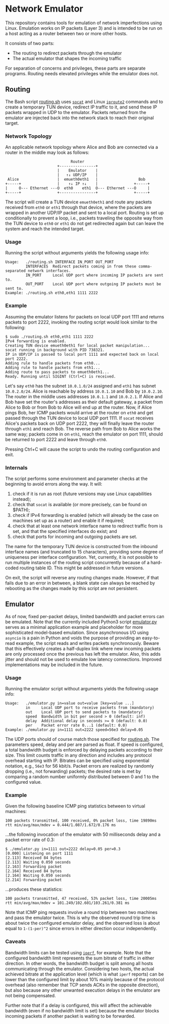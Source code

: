 # Network Emulator

This repository contains tools for emulation of network imperfections using Linux. Emulation works on IP packets (Layer 3) and is intended to be run on a host acting as a router between two or more other hosts.

It consists of two parts:
- The routing to redirect packets through the emulator
- The actual emulator that shapes the incoming traffic

For separation of concerns and privileges, these parts are separate programs. Routing needs elevated privileges while the emulator does not.


## Routing

The Bash script [routing.sh](routing.sh) uses [`socat`](http://www.dest-unreach.org/socat/) and Linux [`iproute2`](https://en.wikipedia.org/wiki/Iproute2) commands and to create a temporary TUN device, redirect IP traffic to it, and send these IP packets wrapped in UDP to the emulator. Packets returned from the emulator are injected back into the network stack to reach their original target.

### Network Topology

An applicable network topology where Alice and Bob are connected via a router in the middle may look as follows:

```
                             Router
                       +----------------+
                       |    Emulator    |
                       |   ↑↓ UDP/IP    |
 Alice                 |  emueth0eth1   |                  Bob
+-----+                |    ↑↓ IP ↑↓    |                +-----+
|     O--- Ethernet ---O  eth0    eth1  O--- Ethernet ---O     |
+-----+                +----------------+                +-----+
```

The script will create a TUN device `emueth0eth1` and route any packets received from `eth0` or `eth1` through that device, where the packets are wrapped in another UDP/IP packet and sent to a local port. Routing is set up conditionally to prevent a loop, i.e., packets traveling the opposite way from the TUN device to `eth0` or `eth1` do not get redirected again but can leave the system and reach the intended target.

### Usage

Running the script without arguments yields the following usage info:

```
Usage:   ./routing.sh INTERFACE IN_PORT OUT_PORT
         INTERFACES  Redirect packets coming in from these comma-separated network interfaces.
         IN_PORT     Local UDP port where incoming IP packets are sent to.
         OUT_PORT    Local UDP port where outgoing IP packets must be sent to.
Example: ./routing.sh eth0,eth1 1111 2222
```

### Example

Assuming the emulator listens for packets on local UDP port 1111 and returns packets to port 2222, invoking the routing script would look similar to the following:

```
$ sudo ./routing.sh eth0,eth1 1111 2222
IPv4 forwarding is enabled.
Creating TUN device emueth0eth1 for local packet manipulation...
socat running in background with PID 738321.
IP in UDP/IP is passed to local port 1111 and expected back on local port 2222.
Adding rule to handle packets from eth0...
Adding rule to handle packets from eth1...
Adding route to pass packets to emueth0eth1...
Ready. Running until SIGINT (Ctrl+C) is received.
```

Let's say `eth0` has the subnet `10.0.1.0/24` assigned and `eth1` has subnet `10.0.2.0/24`. Alice is reachable by address `10.0.1.10` and Bob by `10.0.2.10`. The router in the middle uses addresses `10.0.1.1` and `10.0.2.1`. If Alice and Bob have set the router's addresses as their default gateway, a packet from Alice to Bob or from Bob to Alice will end up at the router. Now, if Alice pings Bob, her ICMP packets would arrive at the router on `eth0` and get passed through the TUN device to local UDP port 1111. If `socat` receives Alice's packets back on UDP port 2222, they will finally leave the router through `eth1` and reach Bob. The reverse path from Bob to Alice works the same way; packets come in on `eth1`, reach the emulator on port 1111, should be returned to port 2222 and leave through `eth0`.

Pressing Ctrl+C will cause the script to undo the routing configuration and exit.

### Internals

The script performs some environment and parameter checks at the beginning to avoid errors along the way. It will:

1. check if it is run as root (future versions may use Linux capabilities instead);
2. check that `socat` is available (or more precisely, can be found on $PATH);
3. check if IPv4 forwarding is enabled (which will already be the case on machines set up as a router) and enable it if required;
4. check that at least one network interface name to redirect traffic from is set, and that the specified interfaces do exist; and
5. check that ports for incoming and outgoing packets are set.

The name for the temporary TUN device is constructed from the inbound interface names (and truncated to 15 characters), providing some degree of uniqueness per interface configuration. Yet, currently, it is not possible to run multiple instances of the routing script concurrently because of a hard-coded routing table ID. This might be addressed in future versions.

On exit, the script will reverse any routing changes made. However, if that fails due to an error in between, a blank state can always be reached by rebooting as the changes made by this script are not persistent.


## Emulator

As of now, fixed per-packet delays, limited bandwidth and packet errors can be emulated. Note that the currently included Python3 script [emulator.py](emulator.py) serves as a minimal application example and placeholder for more sophisticated model-based emulation. Since asynchronous I/O using `asyncio` is a pain in Python and voids the purpose of providing an easy-to-read example, the script reads and writes packets synchronously. Beware that this effectively creates a half-duplex link where new incoming packets are only processed once the previous has left the emulator. Also, this adds jitter and should not be used to emulate low latency connections. Improved implementations may be included in the future.

### Usage

Running the emulator script without arguments yields the following usage info:

```
Usage:   ./emulator.py in=value out=value [key=value ...]
         in     Local UDP port to receive packets from (mandatory)
         out    Local UDP port to send packets to (mandatory)
         speed  Bandwidth in bit per second > 0 (default: inf)
         delay  Additional delay in seconds >= 0 (default: 0.0)
         per    Packet error rate 0...1 (default: 0.0)
Example: ./emulator.py in=1111 out=2222 speed=56e3 delay=0.05

```

The UDP ports should of course match those specified for [routing.sh](routing.sh). The parameters speed, delay and per are parsed as float. If speed is configured, a total bandwidth budget is enforced by delaying packets according to their size. This limit counts traffic in any direction and includes any protocol overhead starting with IP. Bitrates can be specified using exponential notation, e.g., `56e3` for 56 kbit/s. Packet errors are realized by randomly dropping (i.e., not forwarding) packets; the desired rate is met by comparing a random number uniformly distributed between 0 and 1 to the configured value.

### Example

Given the following baseline ICMP ping statistics between to virtual machines:

```
100 packets transmitted, 100 received, 0% packet loss, time 19890ms
rtt min/avg/max/mdev = 0.444/1.087/1.672/0.176 ms
```

...the following invocation of the emulator with 50 milliseconds delay and a packet error rate of 0.3:

```
$ ./emulator.py in=1111 out=2222 delay=0.05 per=0.3
[0.000] Listening on port 1111
[2.113] Received 84 bytes
[2.113] Waiting 0.050 seconds
[2.163] Forwarding packet
[2.164] Received 84 bytes
[2.164] Waiting 0.050 seconds
[2.214] Forwarding packet
```

...produces these statistics:

```
100 packets transmitted, 47 received, 53% packet loss, time 20005ms
rtt min/avg/max/mdev = 101.249/102.601/103.261/0.381 ms
```

Note that ICMP ping requests involve a round trip between two machines and pass the emulator twice. This is why the observed round trip time is about twice the configured emulator delay, and the observed loss is about equal to `1-(1-per)^2` since errors in either direction occur independently.

### Caveats

Bandwidth limits can be tested using [`iperf`](https://iperf.fr/), for example. Note that the configured bandwidth limit represents the sum bitrate of traffic in either direction. In other words, the bandwidth budget is split among all hosts communicating through the emulator. Considering two hosts, the actual achieved bitrate at the application level (which is what `iperf` reports) can be lower than the configured limit by about 10% mainly because of the protocol overhead (also remember that TCP sends ACKs in the opposite direction), but also because any other unwanted execution delays in the emulator are not being compensated.

Further note that if a delay is configured, this will affect the achievable bandwidth (even if no bandwidth limit is set) because the emulator blocks incoming packets if another packet is waiting to be forwarded.

